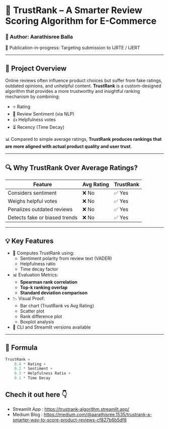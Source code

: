 # 🧠 TrustRank – A Smarter Review Scoring Algorithm for E-Commerce

### 📍 Author: Aarathisree Balla  
🚧 Publication-in-progress: Targeting submission to IJRTE / IJERT

---

## 🚀 Project Overview

Online reviews often influence product choices but suffer from fake ratings, outdated opinions, and unhelpful content. **TrustRank** is a custom-designed algorithm that provides a more trustworthy and insightful ranking mechanism by combining:

- ⭐ Rating
- 💬 Review Sentiment (via NLP)
- 👍 Helpfulness votes
- ⏳ Recency (Time Decay)

📊 Compared to simple average ratings, **TrustRank produces rankings that are more aligned with actual product quality and user trust**.

---

## 🔍 Why TrustRank Over Average Ratings?

| Feature                 | Avg Rating | TrustRank |
|------------------------|------------|-----------|
| Considers sentiment    | ❌ No      | ✅ Yes     |
| Weighs helpful votes   | ❌ No      | ✅ Yes     |
| Penalizes outdated reviews | ❌ No  | ✅ Yes     |
| Detects fake or biased trends | ❌ No | ✅ Yes  |

---

## 💡 Key Features

- 🧮 Computes TrustRank using:
  - Sentiment polarity from review text (VADER)
  - Helpfulness ratio
  - Time decay factor
- 📊 Evaluation Metrics:
  - **Spearman rank correlation**
  - **Top-k ranking overlap**
  - **Standard deviation comparison**
- 📉 Visual Proof:
  - Bar chart (TrustRank vs Avg Rating)
  - Scatter plot
  - Rank difference plot
  - Boxplot analysis
- 🧠 CLI and Streamlit versions available

---

## 🔬 Formula

```python
TrustRank = 
    0.4 * Rating +
    0.2 * Sentiment +
    0.3 * Helpfulness Ratio +
    0.1 * Time Decay

```

## Chech it out here 👇
- Streamlit App : https://trustrank-algorithm.streamlit.app/
- Medium Blog : https://medium.com/@aarathisree.1535/trustrank-a-smarter-way-to-score-product-reviews-cf827b6b5df8
